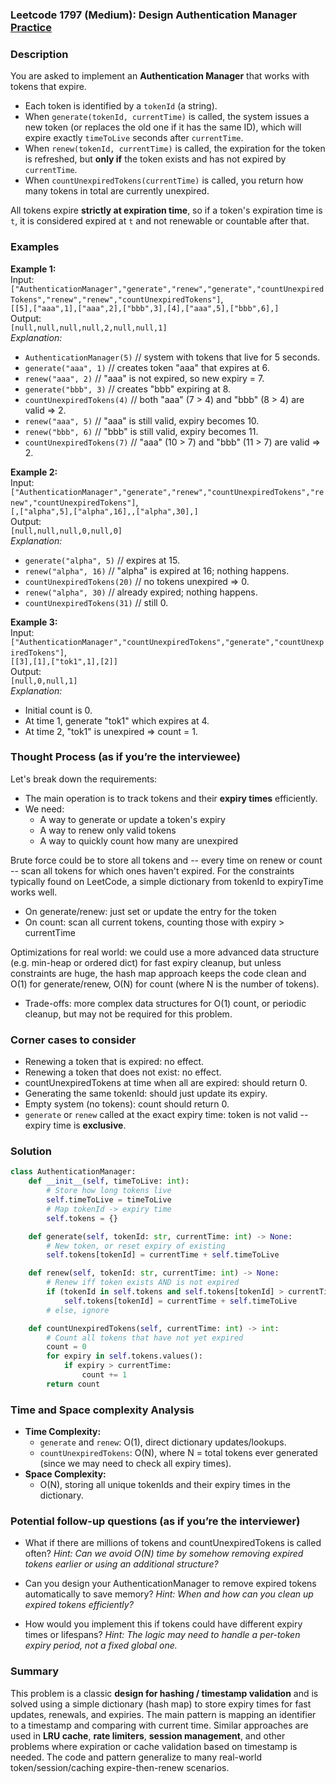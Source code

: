 ### Leetcode 1797 (Medium): Design Authentication Manager [Practice](https://leetcode.com/problems/design-authentication-manager)

### Description  
You are asked to implement an **Authentication Manager** that works with tokens that expire.  
- Each token is identified by a `tokenId` (a string).
- When `generate(tokenId, currentTime)` is called, the system issues a new token (or replaces the old one if it has the same ID), which will expire exactly `timeToLive` seconds after `currentTime`.
- When `renew(tokenId, currentTime)` is called, the expiration for the token is refreshed, but **only if** the token exists and has not expired by `currentTime`.
- When `countUnexpiredTokens(currentTime)` is called, you return how many tokens in total are currently unexpired.

All tokens expire **strictly at expiration time**, so if a token's expiration time is `t`, it is considered expired at `t` and not renewable or countable after that.

### Examples  

**Example 1:**  
Input:  
`["AuthenticationManager","generate","renew","generate","countUnexpiredTokens","renew","renew","countUnexpiredTokens"]`,  
`[[5],["aaa",1],["aaa",2],["bbb",3],[4],["aaa",5],["bbb",6],]`  
Output:  
`[null,null,null,null,2,null,null,1]`  
*Explanation:*  
- `AuthenticationManager(5)` // system with tokens that live for 5 seconds.
- `generate("aaa", 1)` // creates token "aaa" that expires at 6.
- `renew("aaa", 2)` // "aaa" is not expired, so new expiry = 7.
- `generate("bbb", 3)` // creates "bbb" expiring at 8.
- `countUnexpiredTokens(4)` // both "aaa" (7 > 4) and "bbb" (8 > 4) are valid ⇒ 2.
- `renew("aaa", 5)` // "aaa" is still valid, expiry becomes 10.
- `renew("bbb", 6)` // "bbb" is still valid, expiry becomes 11.
- `countUnexpiredTokens(7)` // "aaa" (10 > 7) and "bbb" (11 > 7) are valid ⇒ 2.

**Example 2:**  
Input:  
`["AuthenticationManager","generate","renew","countUnexpiredTokens","renew","countUnexpiredTokens"]`,  
`[,["alpha",5],["alpha",16],,["alpha",30],]`  
Output:  
`[null,null,null,0,null,0]`  
*Explanation:*  
- `generate("alpha", 5)` // expires at 15.
- `renew("alpha", 16)` // "alpha" is expired at 16; nothing happens.
- `countUnexpiredTokens(20)` // no tokens unexpired ⇒ 0.
- `renew("alpha", 30)` // already expired; nothing happens.
- `countUnexpiredTokens(31)` // still 0.

**Example 3:**  
Input:  
`["AuthenticationManager","countUnexpiredTokens","generate","countUnexpiredTokens"]`,  
`[[3],[1],["tok1",1],[2]]`  
Output:  
`[null,0,null,1]`  
*Explanation:*  
- Initial count is 0.
- At time 1, generate "tok1" which expires at 4.
- At time 2, "tok1" is unexpired ⇒ count = 1.

### Thought Process (as if you’re the interviewee)  
Let's break down the requirements:
- The main operation is to track tokens and their **expiry times** efficiently.
- We need:
  - A way to generate or update a token's expiry
  - A way to renew only valid tokens
  - A way to quickly count how many are unexpired

Brute force could be to store all tokens and -- every time on renew or count -- scan all tokens for which ones haven't expired. For the constraints typically found on LeetCode, a simple dictionary from tokenId to expiryTime works well.
- On generate/renew: just set or update the entry for the token
- On count: scan all current tokens, counting those with expiry > currentTime

Optimizations for real world: we could use a more advanced data structure (e.g. min-heap or ordered dict) for fast expiry cleanup, but unless constraints are huge, the hash map approach keeps the code clean and O(1) for generate/renew, O(N) for count (where N is the number of tokens).
- Trade-offs: more complex data structures for O(1) count, or periodic cleanup, but may not be required for this problem.

### Corner cases to consider  
- Renewing a token that is expired: no effect.
- Renewing a token that does not exist: no effect.
- countUnexpiredTokens at time when all are expired: should return 0.
- Generating the same tokenId: should just update its expiry.
- Empty system (no tokens): count should return 0.
- `generate` or `renew` called at the exact expiry time: token is not valid -- expiry time is **exclusive**.

### Solution

```python
class AuthenticationManager:
    def __init__(self, timeToLive: int):
        # Store how long tokens live
        self.timeToLive = timeToLive
        # Map tokenId -> expiry time
        self.tokens = {}

    def generate(self, tokenId: str, currentTime: int) -> None:
        # New token, or reset expiry of existing
        self.tokens[tokenId] = currentTime + self.timeToLive

    def renew(self, tokenId: str, currentTime: int) -> None:
        # Renew iff token exists AND is not expired
        if (tokenId in self.tokens and self.tokens[tokenId] > currentTime):
            self.tokens[tokenId] = currentTime + self.timeToLive
        # else, ignore

    def countUnexpiredTokens(self, currentTime: int) -> int:
        # Count all tokens that have not yet expired
        count = 0
        for expiry in self.tokens.values():
            if expiry > currentTime:
                count += 1
        return count
```

### Time and Space complexity Analysis  

- **Time Complexity:**
  - `generate` and `renew`: O(1), direct dictionary updates/lookups.
  - `countUnexpiredTokens`: O(N), where N = total tokens ever generated (since we may need to check all expiry times).
- **Space Complexity:**
  - O(N), storing all unique tokenIds and their expiry times in the dictionary.

### Potential follow-up questions (as if you’re the interviewer)  

- What if there are millions of tokens and countUnexpiredTokens is called often?
  *Hint: Can we avoid O(N) time by somehow removing expired tokens earlier or using an additional structure?*

- Can you design your AuthenticationManager to remove expired tokens automatically to save memory?
  *Hint: When and how can you clean up expired tokens efficiently?*

- How would you implement this if tokens could have different expiry times or lifespans?
  *Hint: The logic may need to handle a per-token expiry period, not a fixed global one.*

### Summary
This problem is a classic **design for hashing / timestamp validation** and is solved using a simple dictionary (hash map) to store expiry times for fast updates, renewals, and expiries. The main pattern is mapping an identifier to a timestamp and comparing with current time. Similar approaches are used in **LRU cache**, **rate limiters**, **session management**, and other problems where expiration or cache validation based on timestamp is needed. The code and pattern generalize to many real-world token/session/caching expire-then-renew scenarios.